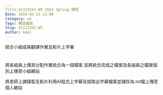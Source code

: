 ```yaml
---
Title:41123241-W5 2024 Spring 課程
Date: 2024-03-21 11:00
Category: w5
Tags: 網誌編寫
Slug: 41123241-W5
Author: kmol
---
```


統合小組成員翻譯作業及影片上字幕

<!-- PELICAN_END_SUMMARY -->

# 
將各組員上傳其分配作業統合為一個檔案 並將統合完成之檔案及各組員之檔案個別上傳至小組網站 

將老師上課錄製支影片利用AI程式上字幕及提取出字幕檔案並儲存為.txt檔上傳至個人網站

